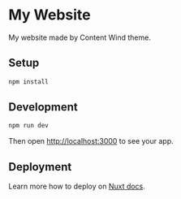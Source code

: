 # My Website

My website made by Content Wind theme.

## Setup

```bash
npm install
```

## Development

```bash
npm run dev
```

Then open [http://localhost:3000](http://localhost:3000) to see your app.

## Deployment

Learn more how to deploy on [Nuxt docs](https://nuxt.com/docs/getting-started/deployment).
